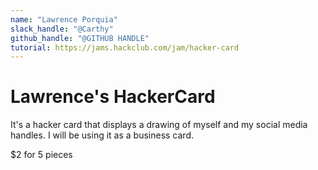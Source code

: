 ```yaml
---
name: "Lawrence Porquia"
slack_handle: "@Carthy"
github_handle: "@GITHUB HANDLE"
tutorial: https://jams.hackclub.com/jam/hacker-card
---
```


# Lawrence's HackerCard

<!-- Describe your board in 2-3 sentences. What are you making? What will it do? -->
It's a hacker card that displays a drawing of myself and my social media handles. I will be using it as a business card.
<!-- How much is it going to cost? -->
$2 for 5 pieces
<!-- Tell us a little bit about your design process. What were some challenges? What helped? ***Totally optional*** -->
